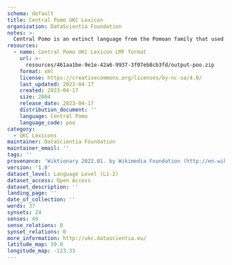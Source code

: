 ```yaml
---
schema: default
title: Central Pomo UKC Lexicon
organization: DataScientia Foundation
notes: >-
  Central Pomo is an extinct language from the Pomoan family that used to be spoken in North America. The UKC Lexicon of Central Pomo is represented as a lexico-semantic network. It consists of words, word senses, synsets, as well as sense-level and synset-level relationships
resources:
  - name: Central Pomo UKC Lexicon LMF format
    url: >-
      resources/461aa1be-9e1e-42a6-9937-3f07eb8cb3fd/output-poo.zip
    format: xml
    license: https://creativecommons.org/licenses/by-nc-sa/4.0/
    last_updated: 2023-04-17
    created: 2023-04-17
    size: 2804
    release_date: 2023-04-17
    distribution_document: ''
    language: Central Pomo
    language_code: poo
category:
  - UKC Lexicons
maintainer: DataScientia Foundation
maintainer_email: ''
tags: ''
provenance: 'Wiktionary 2022.01. by Wikimedia Foundation (http://en.wiktionary.org); CogNet 2.1 by Khuyagbaatar Batsuren, National University of Mongolia (http://cognet.ukc.disi.unitn.it); Native Languages of the Americas 2021.11. by Laura Redish and Orrin Lewis (http://www.native-languages.org); Princeton WordNet 2.1 by Princeton University (https://wordnet.princeton.edu)'
version: '1.0'
dataset_level: Language Level (L1-2)
dataset_access: Open Access
dataset_description: ''
landing_page: ''
date_of_collection: ''
words: 37
synsets: 24
senses: 49
sense_relations: 0
synset_relations: 0
more_information: http://ukc.datascientia.eu/
latitude_map: 39.0
longitude_map: -123.33
---
```

